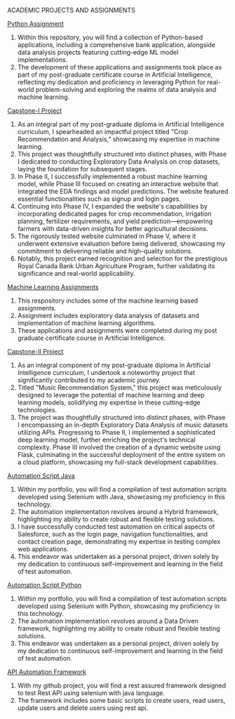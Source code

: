 
ACADEMIC PROJECTS AND ASSIGNMENTS


[Python Assignment](https://github.com/npathak24/PythonAssignments)
1. Within this repository, you will find a collection of Python-based applications, including a comprehensive bank application, alongside data analysis projects featuring cutting-edge ML model implementations.
2. The development of these applications and assignments took place as part of my post-graduate certificate course in Artificial Intelligence, reflecting my dedication and proficiency in leveraging Python for real-world problem-solving and exploring the realms of data analysis and machine learning.

[Capstone-I Project](https://github.com/npathak24/Capstone-I)
1. As an integral part of my post-graduate diploma in Artificial Intelligence curriculum, I spearheaded an impactful project titled "Crop Recommendation and Analysis," showcasing my expertise in machine learning.
2. This project was thoughtfully structured into distinct phases, with Phase I dedicated to conducting Exploratory Data Analysis on crop datasets, laying the foundation for subsequent stages.
3. In Phase II, I successfully implemented a robust machine learning model, while Phase III focused on creating an interactive website that integrated the EDA findings and model predictions. The website featured essential functionalities such as signup and login pages.
4. Continuing into Phase IV, I expanded the website's capabilities by incorporating dedicated pages for crop recommendation, irrigation planning, fertilizer requirements, and yield prediction—empowering farmers with data-driven insights for better agricultural decisions.
5. The rigorously tested website culminated in Phase V, where it underwent extensive evaluation before being delivered, showcasing my commitment to delivering reliable and high-quality solutions.
6. Notably, this project earned recognition and selection for the prestigious Royal Canada Bank Urban Agriculture Program, further validating its significance and real-world applicability.

[Machine Learning Assignments](https://github.com/npathak24/Machine-Learning-Projects/tree/main)
1. This respository includes some of the machine learning based assignments.
2. Assignment includes exploratory data analysis of datasets and implementation of machine learning algorithms.
3. These applications and assignments were completed during my post graduate certificate course in Artificial Intelligence.

[Capstone-II Project](https://github.com/npathak24/Capstone-II)
1. As an integral component of my post-graduate diploma in Artificial Intelligence curriculum, I undertook a noteworthy project that significantly contributed to my academic journey.
2. Titled "Music Recommendation System," this project was meticulously designed to leverage the potential of machine learning and deep learning models, solidifying my expertise in these cutting-edge technologies.
3. The project was thoughtfully structured into distinct phases, with Phase I encompassing an in-depth Exploratory Data Analysis of music datasets utilizing APIs. Progressing to Phase II, I implemented a sophisticated deep learning model, further enriching the project's technical complexity. Phase III involved the creation of a dynamic website using Flask, culminating in the successful deployment of the entire system on a cloud platform, showcasing my full-stack development capabilities.

[Automation Script Java](https://github.com/npathak24/AutomationScript_Java)
1. Within my portfolio, you will find a compilation of test automation scripts developed using Selenium with Java, showcasing my proficiency in this technology.
2. The automation implementation revolves around a Hybrid framework, highlighting my ability to create robust and flexible testing solutions.
3. I have successfully conducted test automation on critical aspects of Salesforce, such as the login page, navigation functionalities, and contact creation page, demonstrating my expertise in testing complex web applications.
4. This endeavor was undertaken as a personal project, driven solely by my dedication to continuous self-improvement and learning in the field of test automation.

[Automation Script Python](https://github.com/npathak24/Automation-Script-Python)
1. Within my portfolio, you will find a compilation of test automation scripts developed using Selenium with Python, showcasing my proficiency in this technology.
2. The automation implementation revolves around a Data Driven framework, highlighting my ability to create robust and flexible testing solutions.
3. This endeavor was undertaken as a personal project, driven solely by my dedication to continuous self-improvement and learning in the field of test automation.

[API Automation Framework](https://github.com/npathak24/API_Automation)
1. With my github project, you will find a rest assured framework designed to test Rest API using selenium with java language.
2. The framework includes some basic scripts to create users, read users, update users and delete users using rest api.
